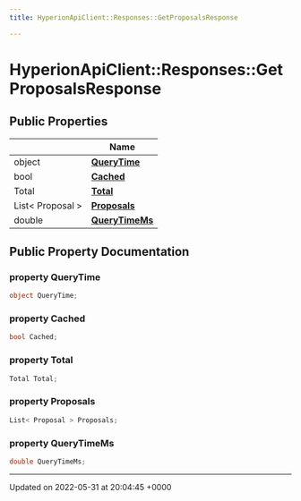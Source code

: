 ```yaml
---
title: HyperionApiClient::Responses::GetProposalsResponse

---
```


# HyperionApiClient::Responses::GetProposalsResponse





## Public Properties

|                | Name           |
| -------------- | -------------- |
| object | **[QueryTime](/Classes/class_hyperion_api_client_1_1_responses_1_1_get_proposals_response.md#property-querytime)**  |
| bool | **[Cached](/Classes/class_hyperion_api_client_1_1_responses_1_1_get_proposals_response.md#property-cached)**  |
| Total | **[Total](/Classes/class_hyperion_api_client_1_1_responses_1_1_get_proposals_response.md#property-total)**  |
| List< Proposal > | **[Proposals](/Classes/class_hyperion_api_client_1_1_responses_1_1_get_proposals_response.md#property-proposals)**  |
| double | **[QueryTimeMs](/Classes/class_hyperion_api_client_1_1_responses_1_1_get_proposals_response.md#property-querytimems)**  |

## Public Property Documentation

### property QueryTime

```csharp
object QueryTime;
```


### property Cached

```csharp
bool Cached;
```


### property Total

```csharp
Total Total;
```


### property Proposals

```csharp
List< Proposal > Proposals;
```


### property QueryTimeMs

```csharp
double QueryTimeMs;
```


-------------------------------

Updated on 2022-05-31 at 20:04:45 +0000